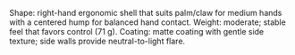 Shape: right-hand ergonomic shell that suits palm/claw for medium hands with a centered hump for balanced hand contact.
Weight: moderate; stable feel that favors control (71 g).
Coating: matte coating with gentle side texture; side walls provide neutral-to-light flare.
